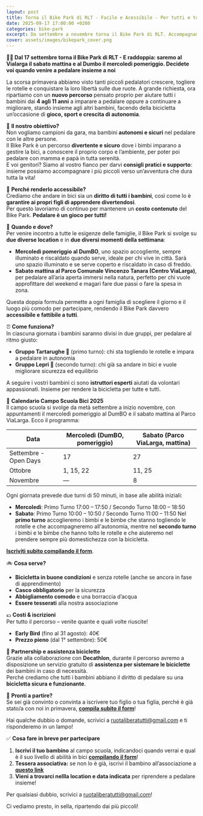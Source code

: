```yaml
---
layout: post
title: Torna il Bike Park di RLT - Facile e Acessibile - Per tutti e tutte 
date: 2025-09-17 17:00:00 +0200
categories: bike-park
excerpt: Da settembre a novembre torna il Bike Park di RLT. Accompagnamo bambini dai 4 agli 11 anni all'utilizzo consapevole della bicicletta
cover: assets/images/bikepark_cover.png
---
```


**🚴‍♂️ Dal 17 settembre torna il Bike Park di RLT - E raddoppia: saremo al Vialarga il sabato mattina e al Dumbo il mercoledì pomeriggio. Decidete voi quando venire a pedalare insieme a noi**

La scorsa primavera abbiamo visto tanti piccoli pedalatori crescere, togliere le rotelle e conquistare la loro libertà sulle due ruote. A grande richiesta, ora ripartiamo con un **nuovo percorso** pensato proprio per aiutare tutti i bambini dai **4 agli 11 anni** a imparare a pedalare oppure a continuare a migliorare, stando insieme agli altri bambini, facendo della bicicletta un’occasione di **gioco, sport e crescita di autonomia**.

🎯 **Il nostro obiettivo?**  
Non vogliamo campioni da gara, ma bambini **autonomi e sicuri** nel pedalare con le altre persone.  
Il Bike Park è un percorso **divertente e sicuro** dove i bimbi imparano a gestire la bici, a conoscere il proprio corpo e l’ambiente, per poter poi pedalare con mamma e papà in tutta serenità.  
E voi genitori? Siamo al vostro fianco per darvi **consigli pratici e supporto**: insieme possiamo accompagnare i più piccoli verso un’avventura che dura tutta la vita!

💸 **Perché renderlo accessibile?**  
Crediamo che andare in bici sia un **diritto di tutti i bambini**, così come lo è **garantire ai propri figli di apprendere divertendosi**.  
Per questo lavoriamo di continuo per mantenere un **costo contenuto** del Bike Park. **Pedalare è un gioco per tutti!**

📅 **Quando e dove?**  
Per venire incontro a tutte le esigenze delle famiglie, il Bike Park si svolge su **due diverse location** e in **due diversi momenti della settimana**:  
- **Mercoledì pomeriggio al DumBO**, uno spazio accogliente, sempre illuminato e riscaldato quando serve, ideale per chi vive in città. Sarà uno spazio illuminato e se serve coperto e riscaldato in caso di  freddo.  
- **Sabato mattina al Parco Comunale Vincenzo Tanara (Centro ViaLarga)**, per pedalare all’aria aperta immersi nella natura, perfetto per chi vuole approfittare del weekend e magari fare due passi o fare la spesa in zona.  

Questa doppia formula permette a ogni famiglia di scegliere il giorno e il luogo più comodo per partecipare, rendendo il Bike Park davvero **accessibile e fattibile a tutti**.

⏰ **Come funziona?**  
In ciascuna giornata i bambini saranno divisi in due gruppi, per pedalare al ritmo giusto:  
- **Gruppo Tartarughe 🐢** (primo turno): chi sta togliendo le rotelle e impara a pedalare in autonomia  
- **Gruppo Lepri 🐇** (secondo turno): chi già sa andare in bici e vuole migliorare sicurezza ed equilibrio  

A seguire i vostri bambini ci sono **istruttori esperti** aiutati da volontari appassionati. Insieme per rendere la bicicletta per tutte e tutti.

📅 **Calendario Campo Scuola Bici 2025**  
Il campo scuola si svolge da metà settembre a inizio novembre, con appuntamenti il mercoledì pomeriggio al DumBO e il sabato mattina al Parco ViaLarga. Ecco il programma:  

| Data                  | Mercoledì (DumBO, pomeriggio) | Sabato (Parco ViaLarga, mattina) |
|-----------------------|-------------------------------|----------------------------------|
| Settembre - Open Days | 17                            | 27                               |
| Ottobre               | 1, 15, 22                     | 11, 25                           |
| Novembre              | —                             | 8                                |

Ogni giornata prevede due turni di 50 minuti, in base alle abilità iniziali:   
- **Mercoledì**: Primo Turno 17:00 – 17:50 / Secondo Turno 18:00 – 18:50  
- **Sabato**: Primo Turno 10:00 – 10:50 / Secondo Turno 11:00 – 11:50
Nel **primo turno** accoglieremo i bimbi e le bimbe che stanno togliendo le rotelle e che accompagneremo all'autonomia, mentre nel **secondo turno** i bimbi e le bimbe che hanno tolto le rotelle e che aiuteremo nel prendere sempre più domestichezza con la bicicletta. 

 **[Iscriviti subito compilando il form](https://forms.gle/sSyBuZifdWrkt7Db7)**.

🚲 **Cosa serve?**  
- **Bicicletta in buone condizioni** e senza rotelle (anche se ancora in fase di apprendimento)  
- **Casco obbligatorio** per la sicurezza  
- **Abbigliamento comodo** e una borraccia d’acqua  
- **Essere tesserati** alla nostra associazione  

💶 **Costi & iscrizioni**  
Per tutto il percorso – venite quante e quali volte riuscite!  
- **Early Bird** (fino al 31 agosto): 40€  
- **Prezzo pieno** (dal 1° settembre): 50€  

🤝 **Partnership e assistenza biciclette**  
Grazie alla collaborazione con **Decathlon**, durante il percorso avremo a disposizione un servizio gratuito di **assistenza per sistemare le biciclette** dei bambini in caso di necessità.  
Perché crediamo che tutti i bambini abbiano il diritto di pedalare su una **bicicletta sicura e funzionante**.

🚀 **Pronti a partire?**  
Se sei già convinto o convinta a iscrivere tuo figlio o tua figlia, perché è già stato/a con noi in primavera, **[compila subito il form](https://forms.gle/sSyBuZifdWrkt7Db7)**!  

Hai qualche dubbio o domande, scrivici a ruotaliberatutti@gmail.com e ti risponderemo in un lampo! 

✅ **Cosa fare in breve per partecipare**  
1. **Iscrivi il tuo bambino** al campo scuola, indicandoci quando verrai e qual è il suo livello di abilità in bici **[compilando  il form](https://forms.gle/sSyBuZifdWrkt7Db7)**!  
2. **Tessera associativa:** se non lo è già, iscrivi il bambino all’associazione a **[questo link](https://114mch5e.forms.app/ruota-libera-tutti)**  
3. **Vieni a trovarci nellla location e data indicata** per riprendere a pedalare insieme! 

Per qualsiasi dubbio, scrivici a ruotaliberatutti@gmail.com! 

Ci vediamo presto, in sella, ripartendo dai più piccoli! 
